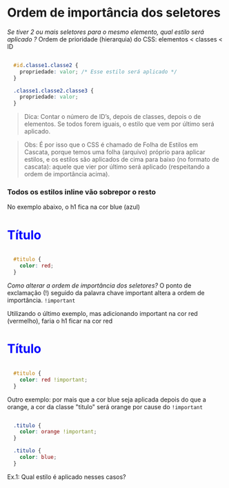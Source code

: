 # Ordem de importância dos seletores

*Se tiver 2 ou mais seletores para o mesmo elemento, qual estilo será aplicado ?*
Ordem de prioridade (hierarquia) do CSS: elementos < classes < ID

```css

  #id.classe1.classe2 {
    propriedade: valor; /* Esse estilo será aplicado */
  }

  .classe1.classe2.classe3 {
    propriedade: valor;
  }

```

> Dica: Contar o número de ID’s, depois de classes, depois o de elementos. Se todos forem iguais, o estilo que vem por último será aplicado.

> Obs: É por isso que o CSS é chamado de Folha de Estilos em Cascata, porque temos uma folha (arquivo) próprio para aplicar estilos, e os estilos são aplicados de cima para baixo (no formato de cascata): aquele que vier por último será aplicado (respeitando a ordem de importância acima).



### Todos os estilos inline vão sobrepor o resto
No exemplo abaixo, o h1 fica na cor blue (azul)

<body>
  <h1 id="titulo" style="color: blue">Título</h1>
</body>

```css

  #titulo {
    color: red;
  }

```


*Como alterar a ordem de importância dos seletores?*
O ponto de exclamação (!) seguido da palavra chave important altera a ordem de importância.
`!important`


Utilizando o último exemplo, mas adicionando important na cor red (vermelho), faria o h1 ficar na cor red

<body>
  <h1 id="titulo" style="color: blue">Título</h1>
</body>

```css

  #titulo {
    color: red !important;
  }

```


Outro exemplo: por mais que a cor blue seja aplicada depois do que a orange, a cor da classe "titulo" será orange por cause do `!important`

```css

  .titulo {
    color: orange !important;
  }

  .titulo {
    color: blue;
  }

```


Ex.1: Qual estilo é aplicado nesses casos?